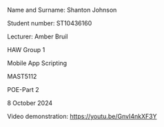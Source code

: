 Name and Surname: Shanton Johnson

Student number: ST10436160

Lecturer: Amber Bruil

HAW Group 1

Mobile App Scripting

MAST5112

POE-Part 2

8 October 2024

Video demonstration: https://youtu.be/GnvI4nkXF3Y
